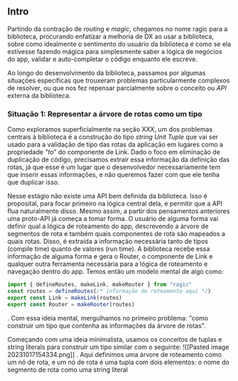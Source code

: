 ## Intro
Partindo da contração de *routing* e *magic*, chegamos no nome ragic para a biblioteca, procurando enfatizar a melhoria de DX ao usar a biblioteca, sobre como idealmente o sentimento do usuário da biblioteca é como se ela estivesse fazendo mágica para simplesmente saber a lógica de negócios do app, validar e auto-completar o código enquanto ele escreve.

Ao longo do desenvolvimento da biblioteca, passamos por algumas situações específicas que trouxeram problemas particularmente complexos de resolver, ou que nos fez repensar parcialmente sobre o conceito ou *API* externa da biblioteca.

### Situação 1: Representar a árvore de rotas como um tipo
Como exploramos superficialmente na seção XXX, um dos problemas centrais à biblioteca é a construção do tipo *string Unit Tuple* que vai ser usado para a validação de tipo das rotas da aplicação em lugares como a propriedade *"to"* do componente de Link. Dado o foco em eliminação de duplicação de código, precisamos extrair essa informação da definição das rotas, já que esse é um lugar que o desenvolvedor necessariamente tem que inserir essas informações, e não queremos fazer com que ele tenha que duplicar isso.

Nesse estágio não existe uma API bem definida da biblioteca. Isso é proposital, para focar primeiro na lógica central dela, e permitir que a API flua naturalmente disso. Mesmo assim, a partir dos pensamentos anteriores uma proto-API já começa a tomar forma. O usuário de alguma forma vai definir qual a lógica de roteamento do app, descrevendo a árvore de segmentos de rota e também quais componentes de rota são mapeados a quais rotas. Disso, é extraída a informação necessária tanto de tipos (compile time) quanto de valores (run time). A biblioteca recebe essa informação de alguma forma e gera o Router, o componente de Link e qualquer outra ferramenta necessária para a lógica de roteamento e navegação dentro do app. Temos então um modelo mental de algo como:
```ts
import { defineRoutes, makeLink, makeRouter } from "ragic"
const routes = defineRoutes(/* informação de roteamento aqui */)
export const Link = makeLink(routes)
export const Router = makeRouter(routes)
```
. Com essa ideia mental, mergulhamos no primeiro problema: "como construir um tipo que contenha as informações da árvore de rotas".

Começando com uma ideia minimalista, usamos os conceitos de tuplas e string literals para construir um tipo similar com o seguinte:
![[Pasted image 20231017154334.png]]
. Aqui definimos uma árvore de roteamento como um nó de rota, e um nó de rota é uma tupla com dois elementos: o nome do segmento de rota como uma string literal